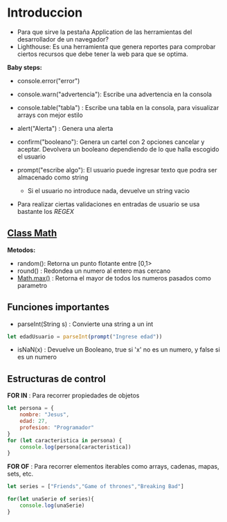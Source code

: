 # Introduccion

- Para que sirve la pestaña Application de las herramientas del desarrollador de un navegador?
- Lighthouse: Es una herramienta que genera reportes para comprobar ciertos recursos que debe tener la web para que se optima. 


**Baby steps:**
- console.error("error")
- console.warn("advertencia"): Escribe una advertencia en la consola
- console.table("tabla") : Escribe una tabla en la consola, para visualizar arrays con mejor estilo
- alert("Alerta") : Genera una alerta
- confirm("booleano"): Genera un cartel con 2 opciones cancelar y aceptar. Devolvera un booleano dependiendo de lo que halla escogido el usuario
- prompt("escribe algo"):  El usuario puede ingresar texto que podra ser almacenado como string
	- Si el usuario no introduce nada, devuelve un string vacio

- Para realizar ciertas validaciones en entradas de usuario se usa bastante los *REGEX*
## [**Class Math**](https://developer.mozilla.org/es/docs/Web/JavaScript/Reference/Global_Objects/Math)

**Metodos:**
- random(): Retorna un punto flotante entre \[0,1>
- round() : Redondea un numero al entero mas cercano
- [Math.max()](https://developer.mozilla.org/es/docs/Web/JavaScript/Reference/Global_Objects/Math/max) : Retorna el mayor de todos los numeros pasados como parametro


## Funciones importantes

- parseInt(String s) : Convierte una string a un int
```JavaScript
let edadUsuario = parseInt(prompt("Ingrese edad"))
```

- isNaN(x) : Devuelve un Booleano, true si 'x' no es un numero, y false si es un numero

## Estructuras de control

**FOR IN** : Para recorrer propiedades de objetos

```JavaScript
let persona = {
	nombre: "Jesus",
	edad: 27,
	profesion: "Programador"
}
for (let caracteristica in persona) {
	console.log(persona[caracteristica])
}
```

**FOR OF** : Para recorrer elementos iterables como arrays, cadenas, mapas, sets, etc.
```JavaScript
let series = ["Friends","Game of thrones","Breaking Bad"]

for(let unaSerie of series){
	console.log(unaSerie)
}
```